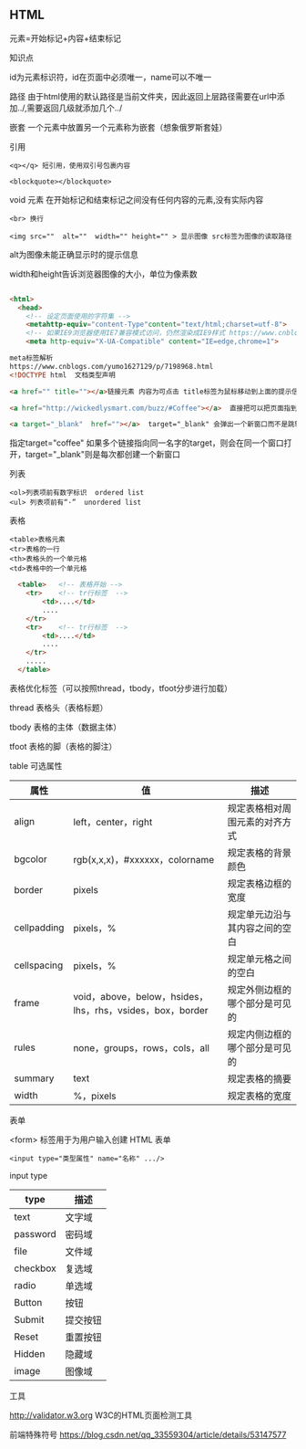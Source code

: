 ## HTML

元素=开始标记+内容+结束标记


知识点


id为元素标识符，id在页面中必须唯一，name可以不唯一


路径 由于html使用的默认路径是当前文件夹，因此返回上层路径需要在url中添加../,需要返回几级就添加几个../

嵌套 一个元素中放置另一个元素称为嵌套（想象俄罗斯套娃）

引用 

    <q></q> 短引用，使用双引号包裹内容

    <blockquote></blockquote> 

void 元素  在开始标记和结束标记之间没有任何内容的元素,没有实际内容

    <br> 换行

    <img src=""  alt=""  width="" height="" > 显示图像 src标签为图像的读取路径

alt为图像未能正确显示时的提示信息
 
width和height告诉浏览器图像的大小，单位为像素数

``` html

<html>
  <head>
    <!-- 设定页面使用的字符集 -->
    <metahttp-equiv="content-Type"content="text/html;charset=utf-8">  
    <!-- 如果IE9浏览器使用IE7兼容模式访问，仍然渲染成IE9样式 https://www.cnblogs.com/menyiin/p/6527339.html-->
    <meta http-equiv="X-UA-Compatible" content="IE=edge,chrome=1">

meta标签解析
https://www.cnblogs.com/yumo1627129/p/7198968.html
<!DOCTYPE html  文档类型声明

```

``` html
<a href="" title=""></a>链接元素 内容为可点击 title标签为鼠标移动到上面的提示信息

<a href="http://wickedlysmart.com/buzz/#Coffee"></a>  直接把可以把页面指到对应的id元素显示的内容

<a target="_blank"  href=""></a>  target="_blank" 会弹出一个新窗口而不是跳转
```

指定target="coffee" 如果多个链接指向同一名字的target，则会在同一个窗口打开，target="_blank"则是每次都创建一个新窗口

列表 

    <ol>列表项前有数字标识  ordered list
	<ul> 列表项前有“·”  unordered list


表格
  
	<table>表格元素
	<tr>表格的一行
	<th>表格头的一个单元格
	<td>表格中的一个单元格

``` html
  <table>   <!-- 表格开始 -->
    <tr>    <!-- tr行标签  -->
        <td>....</td>
        ....
    </tr>
    <tr>    <!-- tr行标签  -->
        <td>....</td>
        ....
    </tr>
    .....
  </table>

``` 

表格优化标签（可以按照thread，tbody，tfoot分步进行加载）

thread 表格头（表格标题）

tbody 表格的主体（数据主体）

tfoot 表格的脚（表格的脚注）  

table 可选属性

| 属性    | 值      | 描述    |
| ------  | ------ | ------ |
| align | left，center，right | 规定表格相对周围元素的对齐方式|
| bgcolor | rgb(x,x,x)，#xxxxxx，colorname | 规定表格的背景颜色 |
| border  | pixels|规定表格边框的宽度 |
|cellpadding |pixels，% |规定单元边沿与其内容之间的空白 |
|cellspacing| pixels，% | 规定单元格之间的空白|
|frame | void，above，below，hsides，lhs，rhs，vsides，box，border |规定外侧边框的哪个部分是可见的|
|rules |none，groups，rows，cols，all |规定内侧边框的哪个部分是可见的|
|summary |text |规定表格的摘要 |
|width | %，pixels | 规定表格的宽度 |


表单

\<form> 标签用于为用户输入创建 HTML 表单


    <input type="类型属性" name="名称" .../>

input type
    
| type | 描述    |
| ------  | ------ | 
| text |  文字域|
| password  | 密码域 |
| file | 文件域 | 
| checkbox | 复选域 | 
| radio | 单选域| 
| Button | 按钮| 
| Submit | 提交按钮 | 
| Reset | 重置按钮 | 
| Hidden | 隐藏域 | 
| image | 图像域 | 


工具

http://validator.w3.org W3C的HTML页面检测工具

前端特殊符号 https://blog.csdn.net/qq_33559304/article/details/53147577